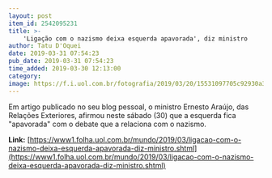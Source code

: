 ```yaml
---
layout: post
item_id: 2542095231
title: >-
    'Ligação com o nazismo deixa esquerda apavorada', diz ministro
author: Tatu D'Oquei
date: 2019-03-31 07:54:23
pub_date: 2019-03-31 07:54:23
time_added: 2019-03-30 12:13:00
category: 
image: https://f.i.uol.com.br/fotografia/2019/03/20/15531097705c92930a36fca_1553109770_3x2_rt.jpg
---
```


Em artigo publicado no seu blog pessoal, o ministro Ernesto Araújo, das Relações Exteriores, afirmou neste sábado (30) que a esquerda fica "apavorada" com o debate que a relaciona com o nazismo.

**Link:** [https://www1.folha.uol.com.br/mundo/2019/03/ligacao-com-o-nazismo-deixa-esquerda-apavorada-diz-ministro.shtml](https://www1.folha.uol.com.br/mundo/2019/03/ligacao-com-o-nazismo-deixa-esquerda-apavorada-diz-ministro.shtml)


